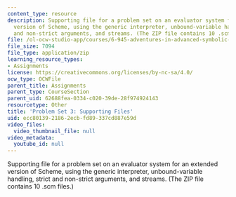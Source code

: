 ```yaml
---
content_type: resource
description: Supporting file for a problem set on an evaluator system for an extended
  version of Scheme, using the generic interpreter, unbound-variable handling, strict
  and non-strict arguments, and streams. (The ZIP file contains 10 .scm files.)
file: /ol-ocw-studio-app/courses/6-945-adventures-in-advanced-symbolic-programming-spring-2009/ecc8013921862ecbfd89337cd887e59d_assn03.zip
file_size: 7094
file_type: application/zip
learning_resource_types:
- Assignments
license: https://creativecommons.org/licenses/by-nc-sa/4.0/
ocw_type: OCWFile
parent_title: Assignments
parent_type: CourseSection
parent_uid: 62688fea-0334-c020-39de-28f974924143
resourcetype: Other
title: 'Problem Set 3: Supporting Files'
uid: ecc80139-2186-2ecb-fd89-337cd887e59d
video_files:
  video_thumbnail_file: null
video_metadata:
  youtube_id: null
---
```

Supporting file for a problem set on an evaluator system for an extended version of Scheme, using the generic interpreter, unbound-variable handling, strict and non-strict arguments, and streams. (The ZIP file contains 10 .scm files.)